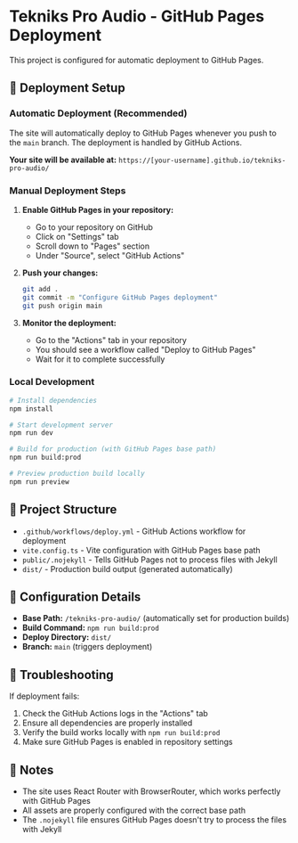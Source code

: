 # Tekniks Pro Audio - GitHub Pages Deployment

This project is configured for automatic deployment to GitHub Pages.

## 🚀 Deployment Setup

### Automatic Deployment (Recommended)

The site will automatically deploy to GitHub Pages whenever you push to the `main` branch. The deployment is handled by GitHub Actions.

**Your site will be available at:** `https://[your-username].github.io/tekniks-pro-audio/`

### Manual Deployment Steps

1. **Enable GitHub Pages in your repository:**
   - Go to your repository on GitHub
   - Click on "Settings" tab
   - Scroll down to "Pages" section
   - Under "Source", select "GitHub Actions"

2. **Push your changes:**
   ```bash
   git add .
   git commit -m "Configure GitHub Pages deployment"
   git push origin main
   ```

3. **Monitor the deployment:**
   - Go to the "Actions" tab in your repository
   - You should see a workflow called "Deploy to GitHub Pages"
   - Wait for it to complete successfully

### Local Development

```bash
# Install dependencies
npm install

# Start development server
npm run dev

# Build for production (with GitHub Pages base path)
npm run build:prod

# Preview production build locally
npm run preview
```

## 📁 Project Structure

- `.github/workflows/deploy.yml` - GitHub Actions workflow for deployment
- `vite.config.ts` - Vite configuration with GitHub Pages base path
- `public/.nojekyll` - Tells GitHub Pages not to process files with Jekyll
- `dist/` - Production build output (generated automatically)

## 🔧 Configuration Details

- **Base Path:** `/tekniks-pro-audio/` (automatically set for production builds)
- **Build Command:** `npm run build:prod`
- **Deploy Directory:** `dist/`
- **Branch:** `main` (triggers deployment)

## 🐛 Troubleshooting

If deployment fails:

1. Check the GitHub Actions logs in the "Actions" tab
2. Ensure all dependencies are properly installed
3. Verify the build works locally with `npm run build:prod`
4. Make sure GitHub Pages is enabled in repository settings

## 📝 Notes

- The site uses React Router with BrowserRouter, which works perfectly with GitHub Pages
- All assets are properly configured with the correct base path
- The `.nojekyll` file ensures GitHub Pages doesn't try to process the files with Jekyll

